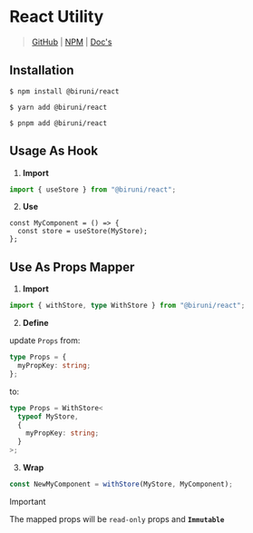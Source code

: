 # React Utility

> [GitHub](https://github.com/wonize/biruni/tree/main/packages/react/)
> | [NPM](https://www.npmjs.com/package/@biruni/react)
> | [Doc's](https://wonize.github.io/biruni/plugin/react/)

## Installation

```shell
$ npm install @biruni/react
```

```shell
$ yarn add @biruni/react
```

```shell
$ pnpm add @biruni/react
```

## Usage As Hook

1. **Import**

```typescript
import { useStore } from "@biruni/react";
```

2. **Use**

```tsx
const MyComponent = () => {
  const store = useStore(MyStore);
};
```

## Use As Props Mapper

1. **Import**

```typescript
import { withStore, type WithStore } from "@biruni/react";
```

2. **Define**

update `Props` from:

```typescript
type Props = {
  myPropKey: string;
};
```

to:

```typescript
type Props = WithStore<
  typeof MyStore,
  {
    myPropKey: string;
  }
>;
```

3. **Wrap**

```typescript
const NewMyComponent = withStore(MyStore, MyComponent);
```

> [!IMPORTANT]
> The mapped props will be `read-only` props and **`Immutable`**
